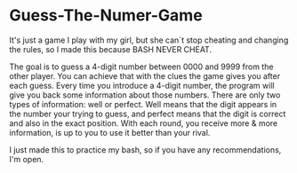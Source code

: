 # Guess-The-Numer-Game
It's just a game I play with my girl, but she can´t stop cheating and changing the rules, so I made this because BASH NEVER CHEAT. 

The goal is to guess a 4-digit number between 0000 and 9999 from the other player. You can achieve that with the clues the game gives you after each guess. Every time you introduce a 4-digit number, the program will give you back some information about those numbers. There are only two types of information: well or perfect. Well means that the digit appears in the number your trying to guess, and perfect means that the digit is correct and also in the exact position. With each round, you receive more & more information, is up to you to use it better than your rival. 

I just made this to practice my bash, so if you have any recommendations, I'm open.
